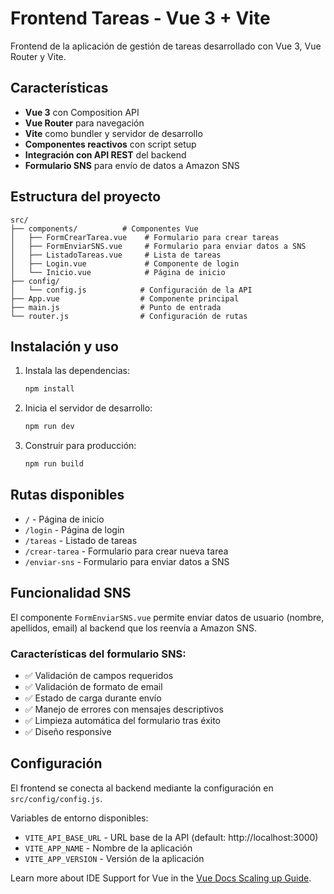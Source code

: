 # Frontend Tareas - Vue 3 + Vite

Frontend de la aplicación de gestión de tareas desarrollado con Vue 3, Vue Router y Vite.

## Características

- **Vue 3** con Composition API
- **Vue Router** para navegación
- **Vite** como bundler y servidor de desarrollo
- **Componentes reactivos** con script setup
- **Integración con API REST** del backend
- **Formulario SNS** para envío de datos a Amazon SNS

## Estructura del proyecto

```
src/
├── components/          # Componentes Vue
│   ├── FormCrearTarea.vue    # Formulario para crear tareas
│   ├── FormEnviarSNS.vue     # Formulario para enviar datos a SNS
│   ├── ListadoTareas.vue     # Lista de tareas
│   ├── Login.vue             # Componente de login
│   └── Inicio.vue            # Página de inicio
├── config/
│   └── config.js            # Configuración de la API
├── App.vue                  # Componente principal
├── main.js                  # Punto de entrada
└── router.js                # Configuración de rutas
```

## Instalación y uso

1. Instala las dependencias:
   ```sh
   npm install
   ```

2. Inicia el servidor de desarrollo:
   ```sh
   npm run dev
   ```

3. Construir para producción:
   ```sh
   npm run build
   ```

## Rutas disponibles

- `/` - Página de inicio
- `/login` - Página de login
- `/tareas` - Listado de tareas
- `/crear-tarea` - Formulario para crear nueva tarea
- `/enviar-sns` - Formulario para enviar datos a SNS

## Funcionalidad SNS

El componente `FormEnviarSNS.vue` permite enviar datos de usuario (nombre, apellidos, email) al backend que los reenvía a Amazon SNS.

### Características del formulario SNS:
- ✅ Validación de campos requeridos
- ✅ Validación de formato de email
- ✅ Estado de carga durante envío
- ✅ Manejo de errores con mensajes descriptivos
- ✅ Limpieza automática del formulario tras éxito
- ✅ Diseño responsive

## Configuración

El frontend se conecta al backend mediante la configuración en `src/config/config.js`. 

Variables de entorno disponibles:
- `VITE_API_BASE_URL` - URL base de la API (default: http://localhost:3000)
- `VITE_APP_NAME` - Nombre de la aplicación
- `VITE_APP_VERSION` - Versión de la aplicación

Learn more about IDE Support for Vue in the [Vue Docs Scaling up Guide](https://vuejs.org/guide/scaling-up/tooling.html#ide-support).
